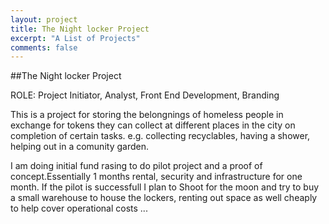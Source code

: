 ```yaml
---
layout: project
title: The Night locker Project
excerpt: "A List of Projects"
comments: false
---
```

##The Night locker Project

ROLE: Project Initiator, Analyst, Front End Development, Branding

This is a project for storing the belongnings of homeless people in exchange for tokens they can collect at different places in the city on completion of certain tasks. e.g. collecting recyclables, having a shower, helping out in a comunity garden.  

I am doing initial fund rasing to do  pilot project and a proof of concept.Essentially 1 months rental, security and infrastructure for one month. If the pilot is successfull I plan to Shoot for the moon and try to buy a small warehouse to house the lockers, renting out space as well cheaply to help cover operational costs ...
